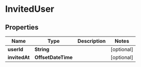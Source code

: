 

# InvitedUser


## Properties

| Name | Type | Description | Notes |
|------------ | ------------- | ------------- | -------------|
|**userId** | **String** |  |  [optional] |
|**invitedAt** | **OffsetDateTime** |  |  [optional] |




